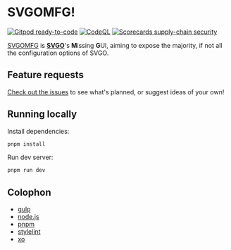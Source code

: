 # SVGOMFG!

[![Gitpod ready-to-code](https://img.shields.io/badge/Gitpod-ready--to--code-908a85?logo=gitpod)](https://gitpod.io/from-referrer)
[![CodeQL](https://github.com/zkrew-red/svgomfg/actions/workflows/codeql.yml/badge.svg)](https://github.com/zkrew-red/svgomfg/actions/workflows/codeql.yml)
[![Scorecards supply-chain security](https://github.com/zkrew-red/svgomfg/actions/workflows/scorecards.yml/badge.svg)](https://github.com/zkrew-red/svgomfg/actions/workflows/scorecards.yml)

[SVGOMFG](https://github.com/zkrew-red/svgomfg#readme) is **[SVGO](https://github.com/svg/svgo)**'s **M**issing **G**UI, aiming to expose the majority, if not all the configuration options of SVGO.

## Feature requests

[Check out the issues](https://github.com/zkrew-red/svgomfg/issues) to see what's planned, or suggest ideas of your own!

## Running locally

Install dependencies:

```sh
pnpm install
```

Run dev server:

```sh
pnpm run dev
```

## Colophon

- [gulp](https://gulpjs.com)
- [node.js](https://nodejs.org)
- [pnpm](https://pnpm.io)
- [stylelint](https://stylelint.io)
- [xo](https://github.com/xojs/xo#readme)

